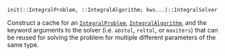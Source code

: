 ```
init(::IntegralProblem, ::IntegralAlgorithm; kws...)::IntegralSolver
```

Construct a cache for an [`IntegralProblem`](@ref), [`IntegralAlgorithm`](@ref), and the keyword arguments to the solver (i.e. `abstol`, `reltol`, or `maxiters`) that can be reused for solving the problem for multiple different parameters of the same type.
